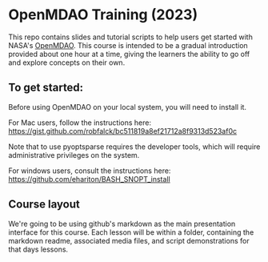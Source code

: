 # OpenMDAO Training (2023)

This repo contains slides and tutorial scripts to help users get started with NASA's [OpenMDAO](https://github.com/OpenMDAO/openmdao).
This course is intended to be a gradual introduction provided about one hour at a time, giving the learners the ability to go off and explore concepts on their own.

## To get started:

Before using OpenMDAO on your local system, you will need to install it.

For Mac users, follow the instructions here: https://gist.github.com/robfalck/bc511819a8ef21712a8f9313d523af0c

Note that to use pyoptsparse requires the developer tools, which will require administrative privileges on the system.

For windows users, consult the instructions here: https://github.com/ehariton/BASH_SNOPT_install

## Course layout

We're going to be using github's markdown as the main presentation interface for this course.
Each lesson will be within a folder, containing the markdown readme, associated media files, and script demonstrations for that days lessons.

